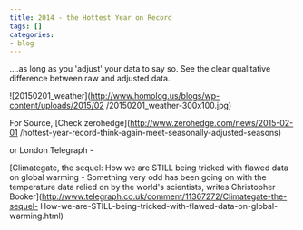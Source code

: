 ```yaml
---
title: 2014 - the Hottest Year on Record
tags: []
categories:
- blog
---
```

....as long as you 'adjust' your data to say so. See the clear qualitative
difference between raw and adjusted data.
<!--more-->

![20150201_weather](http://www.homolog.us/blogs/wp-content/uploads/2015/02
/20150201_weather-300x100.jpg)

For Source, [Check zerohedge](http://www.zerohedge.com/news/2015-02-01
/hottest-year-record-think-again-meet-seasonally-adjusted-seasons)

or London Telegraph -

[Climategate, the sequel: How we are STILL being tricked with flawed data on
global warming - Something very odd has been going on with the temperature
data relied on by the world's scientists, writes Christopher
Booker](http://www.telegraph.co.uk/comment/11367272/Climategate-the-sequel-
How-we-are-STILL-being-tricked-with-flawed-data-on-global-warming.html)

